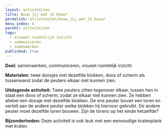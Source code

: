 ```yaml
---
layout: activiteiten
title: Bouw jij wat ik bouw?
permalink: activiteiten/bouw_jij_wat_ik_bouw/
menu_index: 4
parent: activiteiten
tags:
  - visueel-ruimtelijk inzicht
  - communiceren
  - samenwerken
published: true
---
```

**Doel:** samenwerken, communiceren, visueel-ruimtelijk inzicht

**Materialen:** twee doosjes met dezelfde blokken, doos of scherm als tussenwand zodat de peuters elkaar niet kunnen zien.

**Uitdagende activiteit:** Twee peuters zitten tegenover elkaar, tussen hen in staat een doos of scherm, zodat ze elkaar niet kunnen zien. Ze hebben allebei een doosje met dezelfde blokken. De ene peuter bouwt een toren en vertelt aan de andere peuter welke blokken hij hiervoor gebruikt. De andere peuter moet dezelfde toren bouwen. Zijn de torens op het einde hetzelfde?

**Bijzonderheden:** Deze activiteit is ook leuk met een eenvoudige kralenplank met kralen.